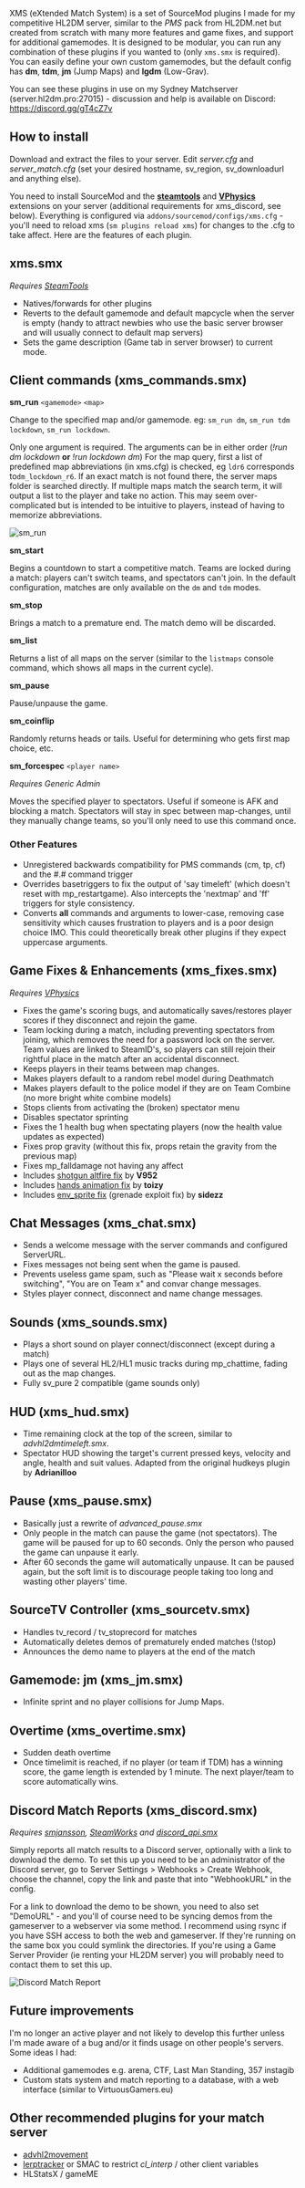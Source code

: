 XMS (eXtended Match System) is a set of SourceMod plugins I made for my competitive HL2DM server, similar to the *PMS* pack from HL2DM.net but created from scratch with many more features and game fixes, and support for additional gamemodes. It is designed to be modular, you can run any combination of these plugins if you wanted to (only `xms.smx` is required). You can easily define your own custom gamemodes, but the default config has **dm**, **tdm**, **jm** (Jump Maps) and **lgdm** (Low-Grav).

You can see these plugins in use on my Sydney Matchserver (server.hl2dm.pro:27015) - discussion and help is available on Discord: https://discord.gg/gT4cZ7v

How to install
--
Download and extract the files to your server. Edit *server.cfg* and *server_match.cfg* (set your desired hostname, sv_region, sv_downloadurl and anything else).

You need to install SourceMod and the [**steamtools**](https://builds.limetech.io/?p=steamtools) and [**VPhysics**](https://builds.limetech.io/?project=vphysics) extensions on your server (additional requirements for xms_discord, see below). Everything is configured via `addons/sourcemod/configs/xms.cfg` - you'll need to reload xms (`sm plugins reload xms`) for changes to the .cfg to take affect. Here are the features of each plugin.

xms.smx
---
*Requires [SteamTools](https://builds.limetech.io/?p=steamtools)*
- Natives/forwards for other plugins
- Reverts to the default gamemode and default mapcycle when the server is empty (handy to attract newbies who use the basic server browser and will usually connect to default map servers)
- Sets the game description (Game tab in server browser) to current mode.

Client commands (xms_commands.smx)
---
**sm_run** `<gamemode>` `<map>`

Change to the specified map and/or gamemode. eg: `sm_run dm`, `sm_run tdm lockdown`, `sm_run lockdown`.

Only one argument is required. The arguments can be in either order (*!run dm lockdown* **or** *!run lockdown dm*)
For the map query, first a list of predefined map abbreviations (in xms.cfg) is checked, eg `ldr6` corresponds to`dm_lockdown_r6`. If an exact match is not found there, the server maps folder is searched directly. If multiple maps match the search term, it will output a list to the player and take no action. This may seem over-complicated but is intended to be intuitive to players, instead of having to memorize abbreviations.

![sm_run](https://i.imgur.com/TJzFJ85.png)

**sm_start**

Begins a countdown to start a competitive match. Teams are locked during a match: players can't switch teams, and spectators can't join. In the default configuration, matches are only available on the `dm` and `tdm` modes.

**sm_stop**

Brings a match to a premature end. The match demo will be discarded.

**sm_list**

Returns a list of all maps on the server (similar to the `listmaps` console command, which shows all maps in the current cycle).

**sm_pause**

Pause/unpause the game.

**sm_coinflip**

Randomly returns heads or tails. Useful for determining who gets first map choice, etc.

**sm_forcespec** `<player name>`

*Requires Generic Admin*

Moves the specified player to spectators. Useful if someone is AFK and blocking a match. Spectators will stay in spec between map-changes, until they manually change teams, so you'll only need to use this command once.

### Other Features
- Unregistered backwards compatibility for PMS commands (cm, tp, cf) and the #.# command trigger
- Overrides basetriggers to fix the output of 'say timeleft' (which doesn't reset with mp_restartgame). Also intercepts the 'nextmap' and 'ff' triggers for style consistency.
- Converts **all** commands and arguments to lower-case, removing case sensitivity which causes frustration to players and is a poor design choice IMO. This could theoretically break other plugins if they expect uppercase arguments.

Game Fixes & Enhancements (xms_fixes.smx)
---
*Requires [VPhysics](https://builds.limetech.io/?project=vphysics)*
- Fixes the game's scoring bugs, and automatically saves/restores player scores if they disconnect and rejoin the game.
- Team locking during a match, including preventing spectators from joining, which removes the need for a password lock on the server. Team values are linked to SteamID's, so players can still rejoin their rightful place in the match after an accidental disconnect.
- Keeps players in their teams between map changes.
- Makes players default to a random rebel model during Deathmatch
- Makes players default to the police model if they are on Team Combine (no more bright white combine models)
- Stops clients from activating the (broken) spectator menu
- Disables spectator sprinting
- Fixes the 1 health bug when spectating players (now the health value updates as expected)
- Fixes prop gravity (without this fix, props retain the gravity from the previous map)
- Fixes mp_falldamage not having any affect
- Includes [shotgun altfire fix](https://forums.alliedmods.net/showthread.php?p=2362625) by **V952**
- Includes [hands animation fix](https://forums.alliedmods.net/showthread.php?p=2404259) by **toizy**
- Includes [env_sprite fix](https://forums.alliedmods.net/showthread.php?p=2587139) (grenade exploit fix) by **sidezz**

Chat Messages (xms_chat.smx)
---
- Sends a welcome message with the server commands and configured ServerURL.
- Fixes messages not being sent when the game is paused.
- Prevents useless game spam, such as "Please wait x seconds before switching", "You are on Team x"  and convar change messages.
- Styles player connect, disconnect and name change messages.

Sounds (xms_sounds.smx)
---
- Plays a short sound on player connect/disconnect (except during a match)
- Plays one of several HL2/HL1 music tracks during mp_chattime, fading out as the map changes.
- Fully sv_pure 2 compatible (game sounds only)

HUD (xms_hud.smx)
---
- Time remaining clock at the top of the screen, similar to *advhl2dmtimeleft.smx*.
- Spectator HUD showing the target's current pressed keys, velocity and angle, health and suit values. Adapted from the original hudkeys plugin by **Adrianilloo**

Pause (xms_pause.smx)
---
- Basically just a rewrite of *advanced_pause.smx*
- Only people in the match can pause the game (not spectators). The game will be paused for up to 60 seconds. Only the person who paused the game can unpause it early.
- After 60 seconds the game will automatically unpause. It can be paused again, but the soft limit is to discourage people taking too long and wasting other players' time.

SourceTV Controller (xms_sourcetv.smx)
---
- Handles tv_record / tv_stoprecord for matches
- Automatically deletes demos of prematurely ended matches (!stop)
- Announces the demo name to players at the end of the match

Gamemode: jm (xms_jm.smx)
---
- Infinite sprint and no player collisions for Jump Maps.

Overtime (xms_overtime.smx)
---
- Sudden death overtime
- Once timelimit is reached, if no player (or team if TDM) has a winning score, the game length is extended by 1 minute. The next player/team to score automatically wins.

Discord Match Reports (xms_discord.smx)
---
*Requires [smjansson](https://forums.alliedmods.net/showthread.php?t=184604), [SteamWorks](https://forums.alliedmods.net/showthread.php?t=229556) and [discord_api.smx](https://github.com/Deathknife/sourcemod-discord)*

Simply reports all match results to a Discord server, optionally with a link to download the demo. To set this up you need to be an administrator of the Discord server, go to Server Settings > Webhooks > Create Webhook, choose the channel, copy the link and paste that into "WebhookURL" in the config.

For a link to download the demo to be shown, you need to also set "DemoURL" - and you'll of course need to be syncing demos from the gameserver to a webserver via some method. I recommend using rsync if you have SSH access to both the web and gameserver. If they're running on the same box you could symlink the directories. If you're using a Game Server Provider (ie renting your HL2DM server) you will probably need to contact them to set this up.

![Discord Match Report](https://i.imgur.com/ngaHGzn.png)

Future improvements
---
I'm no longer an active player and not likely to develop this further unless I'm made aware of a bug and/or it finds usage on other people's servers. Some ideas I had:
- Additional gamemodes e.g. arena, CTF, Last Man Standing, 357 instagib
- Custom stats system and match reporting to a database, with a web interface (similar to VirtuousGamers.eu)

Other recommended plugins for your match server
--
- [advhl2movement](https://forums.alliedmods.net/showthread.php?p=1324970)
- [lerptracker](https://forums.alliedmods.net/showthread.php?t=149333) or SMAC to restrict *cl_interp* / other client variables
- HLStatsX / gameME
